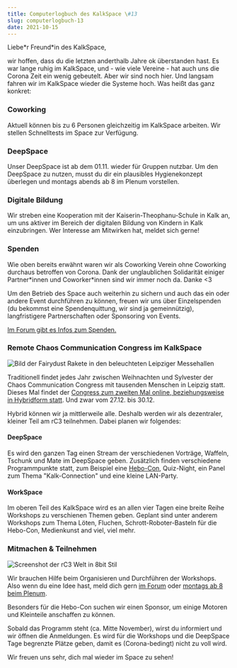 ```yaml
---
title: Computerlogbuch des KalkSpace \#13
slug: computerlogbuch-13
date: 2021-10-15
---
```


Liebe\*r Freund\*in des KalkSpace,

wir hoffen, dass du die letzten anderthalb Jahre ok überstanden hast. Es war lange ruhig im KalkSpace, und - wie viele Vereine - hat auch uns die Corona Zeit ein wenig gebeutelt. Aber wir sind noch hier. Und langsam fahren wir im KalkSpace wieder die Systeme hoch. Was heißt das ganz konkret:

### Coworking

Aktuell können bis zu 6 Personen gleichzeitig im KalkSpace arbeiten. Wir stellen Schnelltests im Space zur Verfügung.

### DeepSpace

Unser DeepSpace ist ab dem 01.11. wieder für Gruppen nutzbar. Um den DeepSpace zu nutzen, musst du dir ein plausibles Hygienekonzept überlegen und montags abends ab 8 im Plenum vorstellen.

### Digitale Bildung

Wir streben eine Kooperation mit der Kaiserin-Theophanu-Schule in Kalk an, um uns aktiver im Bereich der digitalen Bildung von Kindern in Kalk einzubringen. Wer Interesse am Mitwirken hat, meldet sich gerne!

### Spenden

Wie oben bereits erwähnt waren wir als Coworking Verein ohne Coworking durchaus betroffen von Corona. Dank der unglaublichen Solidarität einiger Partner\*innen und Coworker\*innen sind wir immer noch da. Danke <3

Um den Betrieb des Space auch weiterhin zu sichern und auch das ein oder andere Event durchführen zu können, freuen wir uns über Einzelspenden (du bekommst eine Spendenquittung, wir sind ja gemeinnützig), langfristigere Partnerschaften oder Sponsoring von Events.

[Im Forum gibt es Infos zum Spenden.](https://discuss.kalk.space/t/spenden-how-to/337)

### Remote Chaos Communication Congress im KalkSpace

![Bild der Fairydust Rakete in den beleuchteten Leipziger Messehallen](https://upload.wikimedia.org/wikipedia/commons/thumb/6/6d/2017-12-28_Leipzig%2C_34c3%2C_Fairy_Dust_%28freddy2001%29_-_denoised_and_pixelized.jpg/800px-2017-12-28_Leipzig%2C_34c3%2C_Fairy_Dust_%28freddy2001%29_-_denoised_and_pixelized.jpg)

Traditionell findet jedes Jahr zwischen Weihnachten und Sylvester der Chaos Communication Congress mit tausenden Menschen in Leipzig statt. Dieses Mal findet der [Congress zum zweiten Mal online, beziehungsweise in Hybridform statt](https://events.ccc.de/2021/10/13/remote-chaos-experience/). Und zwar vom 27.12. bis 30.12.

Hybrid können wir ja mittlerweile alle. Deshalb werden wir als dezentraler, kleiner Teil am rC3 teilnehmen. Dabei planen wir folgendes:

#### DeepSpace

Es wird den ganzen Tag einen Stream der verschiedenen Vorträge, Waffeln, Tschunk und Mate im DeepSpace geben. Zusätzlich finden verschiedene Programmpunkte statt, zum Beispiel eine [Hebo-Con](https://media.ccc.de/v/36c3-10776-hebocon), Quiz-Night, ein Panel zum Thema "Kalk-Connection" und eine kleine LAN-Party.

#### WorkSpace

Im oberen Teil des KalkSpace wird es an allen vier Tagen eine breite Reihe Workshops zu verschienen Themen geben. Geplant sind unter anderem Workshops zum Thema Löten, Fluchen, Schrott-Roboter-Basteln für die Hebo-Con, Medienkunst and viel, viel mehr.

### Mitmachen & Teilnehmen

![Screenshot der rC3 Welt in 8bit Stil](https://events.ccc.de/media/rc2021_rc3_lobby.png)

Wir brauchen Hilfe beim Organisieren und Durchführen der Workshops. Also wenn du eine Idee hast, meld dich gern [im Forum](https://discuss.kalk.space/t/konzept-1rc3-2021/608) oder [montags ab 8 beim Plenum](https://discuss.kalk.space/t/plenum/275).

Besonders für die Hebo-Con suchen wir einen Sponsor, um einige Motoren und Kleinteile anschaffen zu können.

Sobald das Programm steht (ca. Mitte November), wirst du informiert und wir öffnen die Anmeldungen. Es wird für die Workshops und die DeepSpace Tage begrenzte Plätze geben, damit es (Corona-bedingt) nicht zu voll wird.

Wir freuen uns sehr, dich mal wieder im Space zu sehen!
